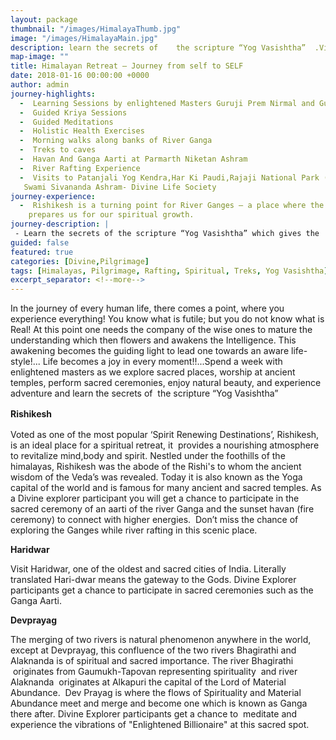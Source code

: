 ```yaml
---
layout: package
thumbnail: "/images/HimalayaThumb.jpg"
image: "/images/HimalayaMain.jpg"
description: learn the secrets of    the scripture “Yog Vasishtha”  .Visiting sacred cities like Haridwar and   Rishikesh
map-image: ""
title: Himalayan Retreat – Journey from self to SELF
date: 2018-01-16 00:00:00 +0000
author: admin
journey-highlights:
  -  Learning Sessions by enlightened Masters Guruji Prem Nirmal and Guruma Bhartiji
  -  Guided Kriya Sessions  
  -  Guided Meditations  
  -  Holistic Health Exercises
  -  Morning walks along banks of River Ganga
  -  Treks to caves
  -  Havan And Ganga Aarti at Parmarth Niketan Ashram
  -  River Rafting Experience
  -  Visits to Patanjali Yog Kendra,Har Ki Paudi,Rajaji National Park (      Jungle Safari),Vashisth Guha,Swami Rama Ashram,Poornanand Ashram
   Swami Sivananda Ashram- Divine Life Society
journey-experience: 
  -  Rishikesh is a turning point for River Ganges – a place where the      mountainous trail of River Ganges enters into the planes. The earlier    stormy flow, then onwards becomes silent, deeper and wider! This          matured flow of Mother Ganges goes on settling and enriching the human   life on its banks! What a wonderful location to learn the secrets of    the scripture “Yog Vasishtha”.Visiting sacred cities like Haridwar and   Rishikesh , worshiping at temples of legacy and participating in sacred   ceremonies energizes us with positive vibrations wash away negativity
    prepares us for our spiritual growth.
journey-description: |
 - Learn the secrets of the scripture “Yog Vasishtha” which gives the       understanding, scientific ideas and philosophy about the consciousness,   the creation of the world, the multiple universes, our perception of the  world, its ultimate dissolution, the liberation of the soul and the       non-dual approach to creation.
guided: false
featured: true
categories: [Divine,Pilgrimage]
tags: [Himalayas, Pilgrimage, Rafting, Spiritual, Treks, Yog Vasishtha]
excerpt_separator: <!--more-->
---
```

<p>In the journey of every human life, there comes a point, where you experience everything! <!--more-->You know what is futile; but you do not know what is Real! At this point one needs the company of the wise ones to mature the understanding which then flowers and awakens the Intelligence. This awakening becomes the guiding light to lead one towards an aware life-style!... Life becomes a joy in every moment!!...Spend a week with enlightened masters as we explore sacred places, worship at ancient temples, perform sacred ceremonies, enjoy natural beauty, and experience adventure and learn the secrets of  the scripture “Yog Vasishtha”</p>
<p><strong style="line-height: 1.5;">Rishikesh</strong><span style="line-height: 1.5;"> </span></p>
<p>Voted as one of the most popular ‘Spirit Renewing Destinations’, Rishikesh, is an ideal place for a spiritual retreat, it  provides a nourishing atmosphere to revitalize mind,body and spirit. Nestled under the foothills of the himalayas, Rishikesh was the abode of the Rishi's to whom the ancient wisdom of the Veda’s was revealed. Today it is also known as the Yoga capital of the world and is famous for many ancient and sacred temples. As a Divine explorer participant you will get a chance to participate in the sacred ceremony of an aarti of the river Ganga and the sunset havan (fire ceremony) to connect with higher energies.  Don’t miss the chance of exploring the Ganges while river rafting in this scenic place.</p>
<p><strong>Haridwar</strong> </p>
<p>Visit Haridwar, one of the oldest and sacred cities of India. Literally translated Hari-dwar means the gateway to the Gods. Divine Explorer participants get a chance to participate in sacred ceremonies such as the Ganga Aarti. </p>
<p><strong>Devprayag</strong> </p>
<p>The merging of two rivers is natural phenomenon anywhere in the world, except at Devprayag, this confluence of the two rivers Bhagirathi and Alaknanda is of spiritual and sacred importance. The river Bhagirathi  originates from Gaumukh-Tapovan representing spirituality  and river Alaknanda  originates at Alkapuri the capital of the Lord of Material Abundance.  Dev Prayag is where the flows of Spirituality and Material Abundance meet and merge and become one which is known as Ganga there after. Divine Explorer participants get a chance to  meditate and experience the vibrations of "Enlightened Billionaire" at this sacred spot.</p>
